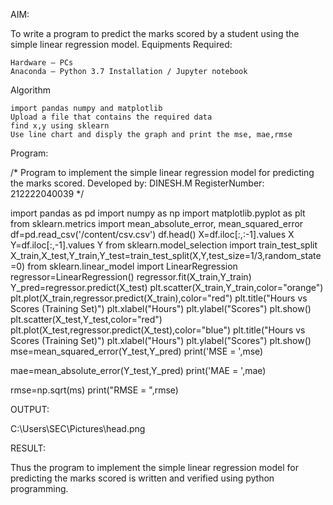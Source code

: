 AIM:

To write a program to predict the marks scored by a student using the simple linear regression model.
Equipments Required:

    Hardware – PCs
    Anaconda – Python 3.7 Installation / Jupyter notebook

Algorithm

    import pandas numpy and matplotlib
    Upload a file that contains the required data
    find x,y using sklearn
    Use line chart and disply the graph and print the mse, mae,rmse

Program:

/*
Program to implement the simple linear regression model for predicting the marks scored.
Developed by: DINESH.M
RegisterNumber:  212222040039
*/


import pandas as pd
import numpy as np
import matplotlib.pyplot as plt 
from sklearn.metrics import mean_absolute_error, mean_squared_error
df=pd.read_csv('/content/csv.csv')
df.head()
X=df.iloc[:,:-1].values
X
Y=df.iloc[:,-1].values
Y
from sklearn.model_selection import train_test_split
X_train,X_test,Y_train,Y_test=train_test_split(X,Y,test_size=1/3,random_state=0)
from sklearn.linear_model import LinearRegression
regressor=LinearRegression()
regressor.fit(X_train,Y_train)
Y_pred=regressor.predict(X_test)
plt.scatter(X_train,Y_train,color="orange")
plt.plot(X_train,regressor.predict(X_train),color="red")
plt.title("Hours vs Scores (Training Set)")
plt.xlabel("Hours")
plt.ylabel("Scores")
plt.show()
plt.scatter(X_test,Y_test,color="red")
plt.plot(X_test,regressor.predict(X_test),color="blue")
plt.title("Hours vs Scores (Training Set)")
plt.xlabel("Hours")
plt.ylabel("Scores")
plt.show()
mse=mean_squared_error(Y_test,Y_pred)
print('MSE = ',mse)

mae=mean_absolute_error(Y_test,Y_pred)
print('MAE = ',mae)

rmse=np.sqrt(ms)
print("RMSE = ",rmse)




OUTPUT:

C:\Users\SEC\Pictures\head.png



RESULT:

Thus the program to implement the simple linear regression model for predicting the marks scored is written and verified using python programming.







